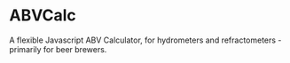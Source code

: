 ABVCalc
=======

A flexible Javascript ABV Calculator, for hydrometers and refractometers - primarily for beer brewers.
